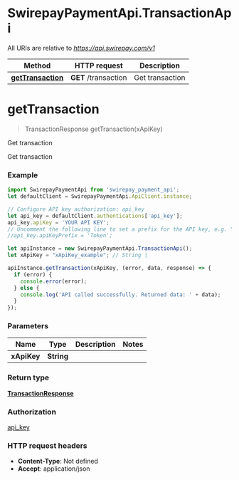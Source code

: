 # SwirepayPaymentApi.TransactionApi

All URIs are relative to *https://api.swirepay.com/v1*

Method | HTTP request | Description
------------- | ------------- | -------------
[**getTransaction**](TransactionApi.md#getTransaction) | **GET** /transaction | Get transaction

<a name="getTransaction"></a>
# **getTransaction**
> TransactionResponse getTransaction(xApiKey)

Get transaction

Get transaction

### Example
```javascript
import SwirepayPaymentApi from 'swirepay_payment_api';
let defaultClient = SwirepayPaymentApi.ApiClient.instance;

// Configure API key authorization: api_key
let api_key = defaultClient.authentications['api_key'];
api_key.apiKey = 'YOUR API KEY';
// Uncomment the following line to set a prefix for the API key, e.g. "Token" (defaults to null)
//api_key.apiKeyPrefix = 'Token';

let apiInstance = new SwirepayPaymentApi.TransactionApi();
let xApiKey = "xApiKey_example"; // String | 

apiInstance.getTransaction(xApiKey, (error, data, response) => {
  if (error) {
    console.error(error);
  } else {
    console.log('API called successfully. Returned data: ' + data);
  }
});
```

### Parameters

Name | Type | Description  | Notes
------------- | ------------- | ------------- | -------------
 **xApiKey** | **String**|  | 

### Return type

[**TransactionResponse**](TransactionResponse.md)

### Authorization

[api_key](../README.md#api_key)

### HTTP request headers

 - **Content-Type**: Not defined
 - **Accept**: application/json


